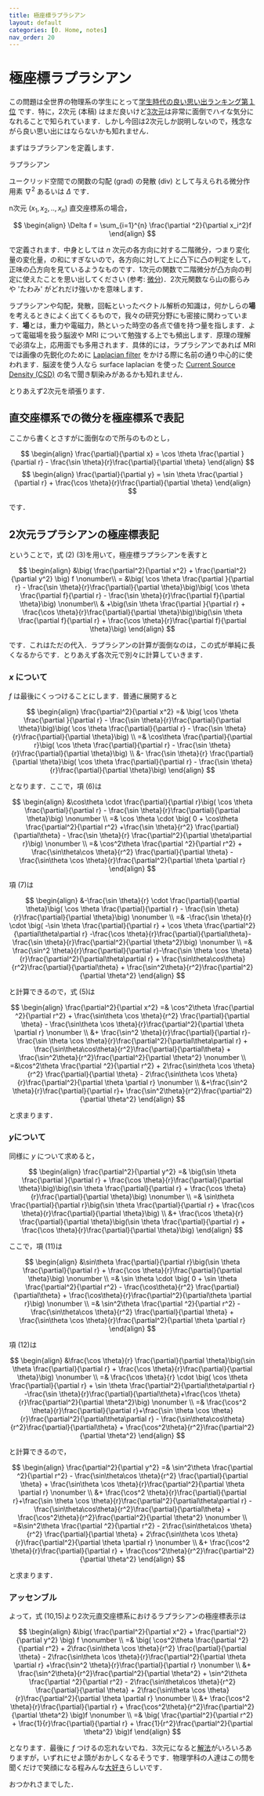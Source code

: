 ```yaml
---
title: 極座標ラプラシアン
layout: default
categories: [0. Home, notes]
nav_order: 20
---
```


# 極座標ラプラシアン

この問題は全世界の物理系の学生にとって[学生時代の良い思い出ランキング第１位](https://www.youtube.com/watch?v=B3V_xmTJmz0) です．特に，2次元 (本稿) はまだ良いけど[3次元](https://w3e.kanazawa-it.ac.jp/math/category/bibun/henbibun/henkan-tex.cgi?target=/math/category/bibun/henbibun/rapurashian-3.html)は非常に面倒でハイな気分になれることで知られています．しかし今回は2次元しか説明しないので，残念ながら良い思い出にはならないかも知れません．


まずはラプラシアンを定義します．

<div class="box">
<div class="title">ラプラシアン</div>

ユークリッド空間での関数の勾配 (grad) の発散 (div) として与えられる微分作用素 $\nabla ^2$ あるいは $\Delta$ です．

n次元 $(x_1,x_2, .., x_n)$ 直交座標系の場合，

$$
\begin{align}
\Delta f = \sum_{i=1}^{n} \frac{\partial ^2}{\partial x_i^2}f
\end{align}
$$

で定義されます．中身としては $n$ 次元の各方向に対する二階微分，つまり変化量の変化量，の和にすぎないので，各方向に対して上に凸下に凸の判定をして，正味の凸方向を見ているようなものです．1次元の関数で二階微分が凸方向の判定に使えたことを思い出してください (参考: [微分](../Basic/calculus.html#微分))．2次元関数なら山の膨らみや 'たわみ' がどれだけ強いかを意味します．

</div>

ラプラシアンや勾配，発散，回転といったベクトル解析の知識は，何かしらの**場**を考えるときによく出てくるもので，我々の研究分野にも密接に関わっています．**場**とは，重力や電磁力，熱といった時空の各点で値を持つ量を指します．よって電磁場を扱う脳波や MRI について勉強する上でも頻出します．原理の理解で必須な上，応用面でも多用されます．具体的には，ラプラシアンであれば MRI では画像の先鋭化のために [Laplacian filter](https://re-imagej.blogspot.com/2015/09/143.html#google_vignette) をかける際に名前の通り中心的に使われます．脳波を使う人なら surface laplacian を使った [Current Source Density (CSD)](https://pmc.ncbi.nlm.nih.gov/articles/PMC4610715/) の名で聞き馴染みがあるかも知れません．

とりあえず2次元を頑張ります．
## 直交座標系での微分を極座標系で表記
ここから書くとさすがに面倒なので所与のものとし，

$$
\begin{align}
\frac{\partial}{\partial x} = \cos \theta \frac{\partial }{\partial r} - \frac{\sin \theta}{r}\frac{\partial}{\partial \theta}
\end{align}
$$
$$
\begin{align}
\frac{\partial}{\partial y} = \sin \theta \frac{\partial }{\partial r} + \frac{\cos \theta}{r}\frac{\partial}{\partial \theta}
\end{align}
$$

です．

## 2次元ラプラシアンの極座標表記
ということで，式 (2) (3)を用いて，極座標ラプラシアンを表すと

$$
\begin{align}
&\big( \frac{\partial^2}{\partial x^2} + \frac{\partial^2}{\partial y^2} \big) f
\nonumber\\
= &\big( \cos \theta \frac{\partial }{\partial r} - \frac{\sin \theta}{r}\frac{\partial}{\partial \theta}\big)\big( \cos \theta \frac{\partial f}{\partial r} - \frac{\sin \theta}{r}\frac{\partial f}{\partial \theta}\big) 
\nonumber\\
& +\big(\sin \theta \frac{\partial }{\partial r} + \frac{\cos \theta}{r}\frac{\partial}{\partial \theta}\big)\big(\sin \theta \frac{\partial f}{\partial r} + \frac{\cos \theta}{r}\frac{\partial f}{\partial \theta}\big)
\end{align}
$$

です．これはただの代入．ラプラシアンの計算が面倒なのは，この式が単純に長くなるからです．とりあえず各次元で別々に計算していきます．

### $x$ について
$f$ は最後にくっつけることにします．普通に展開すると

$$
\begin{align}
\frac{\partial^2}{\partial x^2}
=& \big( \cos \theta \frac{\partial }{\partial r} - \frac{\sin \theta}{r}\frac{\partial}{\partial \theta}\big)\big( \cos \theta \frac{\partial}{\partial r} - \frac{\sin \theta}{r}\frac{\partial}{\partial \theta}\big)
\\
=& \cos\theta \frac{\partial}{\partial r}\big( \cos \theta \frac{\partial}{\partial r} - \frac{\sin \theta}{r}\frac{\partial}{\partial \theta}\big)
\\
&- \frac{\sin \theta}{r} \frac{\partial}{\partial \theta}\big( \cos \theta \frac{\partial}{\partial r} - \frac{\sin \theta}{r}\frac{\partial}{\partial \theta}\big)
\end{align}
$$

となります．ここで，項 (6)は

$$
\begin{align}
&\cos\theta \cdot \frac{\partial}{\partial r}\big( \cos \theta \frac{\partial}{\partial r} - \frac{\sin \theta}{r}\frac{\partial}{\partial \theta}\big) 
\nonumber \\
=& \cos \theta  \cdot \big( 0 + \cos\theta \frac{\partial^2}{\partial r^2} +\frac{\sin \theta}{r^2} \frac{\partial}{\partial\theta} - \frac{\sin \theta}{r} \frac{\partial^2}{\partial \theta\partial r}\big)
\nonumber \\
=& \cos^2\theta \frac{\partial ^2}{\partial r^2} + \frac{\sin\theta\cos \theta}{r^2} \frac{\partial}{\partial \theta} - \frac{\sin\theta \cos \theta}{r}\frac{\partial^2}{\partial \theta \partial r}
\end{align}
$$

項 (7)は

$$
\begin{align}
&-\frac{\sin \theta}{r} \cdot \frac{\partial}{\partial \theta}\big( \cos \theta \frac{\partial}{\partial r} - \frac{\sin \theta}{r}\frac{\partial}{\partial \theta}\big)
\nonumber \\
=& -\frac{\sin \theta}{r} \cdot \big( -\sin \theta \frac{\partial}{\partial r} + \cos \theta \frac{\partial^2}{\partial\theta\partial r} -\frac{\cos \theta}{r}\frac{\partial}{\partial\theta}-\frac{\sin \theta}{r}\frac{\partial^2}{\partial \theta^2}\big)
\nonumber \\
=& \frac{\sin^2 \theta}{r}\frac{\partial}{\partial r}-\frac{\sin \theta \cos \theta}{r}\frac{\partial^2}{\partial\theta\partial r} + \frac{\sin\theta\cos\theta}{r^2}\frac{\partial}{\partial\theta} + \frac{\sin^2\theta}{r^2}\frac{\partial^2}{\partial \theta^2}
\end{align}
$$

と計算できるので，式 (5)は

$$
\begin{align}
\frac{\partial^2}{\partial x^2} =& \cos^2\theta \frac{\partial ^2}{\partial r^2} + \frac{\sin\theta \cos \theta}{r^2} \frac{\partial}{\partial \theta} - \frac{\sin\theta \cos \theta}{r}\frac{\partial^2}{\partial \theta \partial r} 
\nonumber \\
&+ \frac{\sin^2 \theta}{r}\frac{\partial}{\partial r}-\frac{\sin \theta \cos \theta}{r}\frac{\partial^2}{\partial\theta\partial r} + \frac{\sin\theta\cos\theta}{r^2}\frac{\partial}{\partial\theta} + \frac{\sin^2\theta}{r^2}\frac{\partial^2}{\partial \theta^2}
\nonumber \\
=&\cos^2\theta \frac{\partial ^2}{\partial r^2} + 2\frac{\sin\theta \cos \theta}{r^2} \frac{\partial}{\partial \theta} - 2\frac{\sin\theta \cos \theta}{r}\frac{\partial^2}{\partial \theta \partial r} 
\nonumber \\
&+\frac{\sin^2 \theta}{r}\frac{\partial}{\partial r}+ \frac{\sin^2\theta}{r^2}\frac{\partial^2}{\partial \theta^2}
\end{align}
$$

と求まります．

### $y$について
同様に $y$ について求めると，

$$
\begin{align}
\frac{\partial^2}{\partial y^2}
=& \big(\sin \theta \frac{\partial }{\partial r} + \frac{\cos \theta}{r}\frac{\partial}{\partial \theta}\big)\big(\sin \theta \frac{\partial}{\partial r} + \frac{\cos \theta}{r}\frac{\partial}{\partial \theta}\big)
\nonumber \\
=& \sin\theta \frac{\partial}{\partial r}\big(\sin \theta \frac{\partial}{\partial r} + \frac{\cos \theta}{r}\frac{\partial}{\partial \theta}\big)
\\
&+ \frac{\cos \theta}{r} \frac{\partial}{\partial \theta}\big(\sin \theta \frac{\partial}{\partial r} + \frac{\cos \theta}{r}\frac{\partial}{\partial \theta}\big)
\end{align}
$$

ここで，項 (11)は

$$
\begin{align}
&\sin\theta \frac{\partial}{\partial r}\big(\sin \theta \frac{\partial}{\partial r} + \frac{\cos \theta}{r}\frac{\partial}{\partial \theta}\big)
\nonumber \\
=& \sin \theta  \cdot \big( 0  + \sin \theta \frac{\partial^2}{\partial r^2} - \frac{\cos\theta}{r^2} \frac{\partial}{\partial\theta} + \frac{\cos\theta}{r}\frac{\partial^2}{\partial\theta \partial r}\big)
\nonumber \\
=& \sin^2\theta \frac{\partial ^2}{\partial r^2} - \frac{\sin\theta\cos \theta}{r^2} \frac{\partial}{\partial \theta} + \frac{\sin\theta \cos \theta}{r}\frac{\partial^2}{\partial \theta \partial r}
\end{align}
$$

項 (12)は

$$
\begin{align}
&\frac{\cos \theta}{r} \frac{\partial}{\partial \theta}\big(\sin \theta \frac{\partial}{\partial r} + \frac{\cos \theta}{r}\frac{\partial}{\partial \theta}\big)
\nonumber \\
=& \frac{\cos \theta}{r} \cdot \big( \cos \theta \frac{\partial}{\partial r} + \sin \theta \frac{\partial^2}{\partial\theta\partial r} -\frac{\sin \theta}{r}\frac{\partial}{\partial\theta}+\frac{\cos \theta}{r}\frac{\partial^2}{\partial \theta^2}\big)
\nonumber \\
=& \frac{\cos^2 \theta}{r}\frac{\partial}{\partial r}+\frac{\sin \theta \cos \theta}{r}\frac{\partial^2}{\partial\theta\partial r} - \frac{\sin\theta\cos\theta}{r^2}\frac{\partial}{\partial\theta} + \frac{\cos^2\theta}{r^2}\frac{\partial^2}{\partial \theta^2}
\end{align}
$$

と計算できるので，

$$
\begin{align}
\frac{\partial^2}{\partial y^2} =& \sin^2\theta \frac{\partial ^2}{\partial r^2} - \frac{\sin\theta\cos \theta}{r^2} \frac{\partial}{\partial \theta} + \frac{\sin\theta \cos \theta}{r}\frac{\partial^2}{\partial \theta \partial r}
\nonumber \\
&+ \frac{\cos^2 \theta}{r}\frac{\partial}{\partial r}+\frac{\sin \theta \cos \theta}{r}\frac{\partial^2}{\partial\theta\partial r} - \frac{\sin\theta\cos\theta}{r^2}\frac{\partial}{\partial\theta} + \frac{\cos^2\theta}{r^2}\frac{\partial^2}{\partial \theta^2}
\nonumber \\
=&\sin^2\theta \frac{\partial ^2}{\partial r^2} - 2\frac{\sin\theta\cos \theta}{r^2} \frac{\partial}{\partial \theta} + 2\frac{\sin\theta \cos \theta}{r}\frac{\partial^2}{\partial \theta \partial r}
\nonumber \\
&+ \frac{\cos^2 \theta}{r}\frac{\partial}{\partial r} + \frac{\cos^2\theta}{r^2}\frac{\partial^2}{\partial \theta^2}
\end{align}
$$

と求まります．


### アッセンブル
よって，式 (10,15)より2次元直交座標系におけるラプラシアンの極座標表示は

$$
\begin{align}
&\big( \frac{\partial^2}{\partial x^2} + \frac{\partial^2}{\partial y^2} \big) f 
\nonumber \\
=& \big( \cos^2\theta \frac{\partial ^2}{\partial r^2} + 2\frac{\sin\theta \cos \theta}{r^2} \frac{\partial}{\partial \theta} - 2\frac{\sin\theta \cos \theta}{r}\frac{\partial^2}{\partial \theta \partial r} +\frac{\sin^2 \theta}{r}\frac{\partial}{\partial r}
\nonumber \\
&+ \frac{\sin^2\theta}{r^2}\frac{\partial^2}{\partial \theta^2} + \sin^2\theta \frac{\partial ^2}{\partial r^2} - 2\frac{\sin\theta\cos \theta}{r^2} \frac{\partial}{\partial \theta} + 2\frac{\sin\theta \cos \theta}{r}\frac{\partial^2}{\partial \theta \partial r}
\nonumber \\
&+ \frac{\cos^2 \theta}{r}\frac{\partial}{\partial r} + \frac{\cos^2\theta}{r^2}\frac{\partial^2}{\partial \theta^2}
\big)f
\nonumber \\
=& \big( \frac{\partial^2}{\partial r^2} + \frac{1}{r}\frac{\partial}{\partial r} + \frac{1}{r^2}\frac{\partial^2}{\partial \theta^2} \big)f
\end{align}
$$

となります．最後に $f$ つけるの忘れないでね．3次元になると[解法]((https://w3e.kanazawa-it.ac.jp/math/category/bibun/henbibun/henkan-tex.cgi?target=/math/category/bibun/henbibun/rapurashian-3.html))がいろいろありますが，いずれにせよ頭がおかしくなるそうです．物理学科の人達はこの問を聞くだけで笑顔になる程みんな[大好き](https://www.youtube.com/watch?v=B3V_xmTJmz0)らしいです．

おつかれさまでした．
